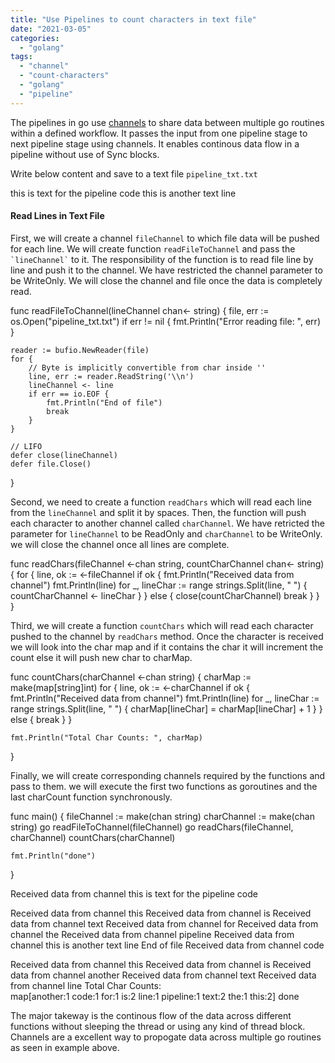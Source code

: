 ```yaml
---
title: "Use Pipelines to count characters in text file"
date: "2021-03-05"
categories: 
  - "golang"
tags: 
  - "channel"
  - "count-characters"
  - "golang"
  - "pipeline"
---
```


The pipelines in go use [channels](https://jetpack-rewind-devignite-in-2021-12-10-03-58-54.local/2021/03/04/golang-channels/) to share data between multiple go routines within a defined workflow. It passes the input from one pipeline stage to next pipeline stage using channels. It enables continous data flow in a pipeline without use of Sync blocks.

Write below content and save to a text file `pipeline_txt.txt`

this is text for the pipeline code
this is another text line

#### **Read Lines in Text File**

First, we will create a channel `fileChannel` to which file data will be pushed for each line. We will create function `readFileToChannel` and pass the `` `lineChannel` `` to it. The responsibility of the function is to read file line by line and push it to the channel. We have restricted the channel parameter to be WriteOnly. We will close the channel and file once the data is completely read.

func readFileToChannel(lineChannel chan<- string) {
	file, err := os.Open("pipeline\_txt.txt")
	if err != nil {
		fmt.Println("Error reading file: ", err)
	}

	reader := bufio.NewReader(file)
	for {
		// Byte is implicitly convertible from char inside ''
		line, err := reader.ReadString('\\n')
        lineChannel <- line
		if err == io.EOF {	
			fmt.Println("End of file")
			break
		}
    }

	// LIFO
	defer close(lineChannel)
	defer file.Close()
}

Second, we need to create a function `readChars` which will read each line from the `lineChannel` and split it by spaces. Then, the function will push each character to another channel called `charChannel`. We have retricted the parameter for `lineChannel` to be ReadOnly and `charChannel` to be WriteOnly. we will close the channel once all lines are complete.

func readChars(fileChannel <-chan string, countCharChannel chan<- string) {
	for {
		line, ok := <-fileChannel
		if ok {
			fmt.Println("Received data from channel")
			fmt.Println(line)
			for \_, lineChar := range strings.Split(line, " ") {
				countCharChannel <- lineChar
			}
		} else {
			close(countCharChannel)
			break
		}
	}
}

Third, we will create a function `countChars` which will read each character pushed to the channel by `readChars` method. Once the character is received we will look into the char map and if it contains the char it will increment the count else it will push new char to charMap.

func countChars(charChannel <-chan string) {
	charMap := make(map\[string\]int)
	for {
		line, ok := <-charChannel
		if ok {
			fmt.Println("Received data from channel")
			fmt.Println(line)
			for \_, lineChar := range strings.Split(line, " ") {
				charMap\[lineChar\] = charMap\[lineChar\] + 1
			}
		} else {
			break
		}
	}

	fmt.Println("Total Char Counts: ", charMap)
}

Finally, we will create corresponding channels required by the functions and pass to them. we will execute the first two functions as goroutines and the last charCount function synchronously.

func main() {
	fileChannel := make(chan string)
	charChannel := make(chan string)
	go readFileToChannel(fileChannel)
	go readChars(fileChannel, charChannel)
	countChars(charChannel)

	fmt.Println("done")
}

Received data from channel
this is text for the pipeline code

Received data from channel
this
Received data from channel
is
Received data from channel
text
Received data from channel
for
Received data from channel
the
Received data from channel
pipeline
Received data from channel
this is another text line
End of file
Received data from channel
code

Received data from channel
this
Received data from channel
is
Received data from channel
another
Received data from channel
text
Received data from channel
line
Total Char Counts:  
map\[another:1 code:1 for:1 is:2 line:1 pipeline:1 text:2 the:1 this:2\]
done

The major takeway is the continous flow of the data across different functions without sleeping the thread or using any kind of thread block. Channels are a excellent way to propogate data across multiple go routines as seen in example above.
